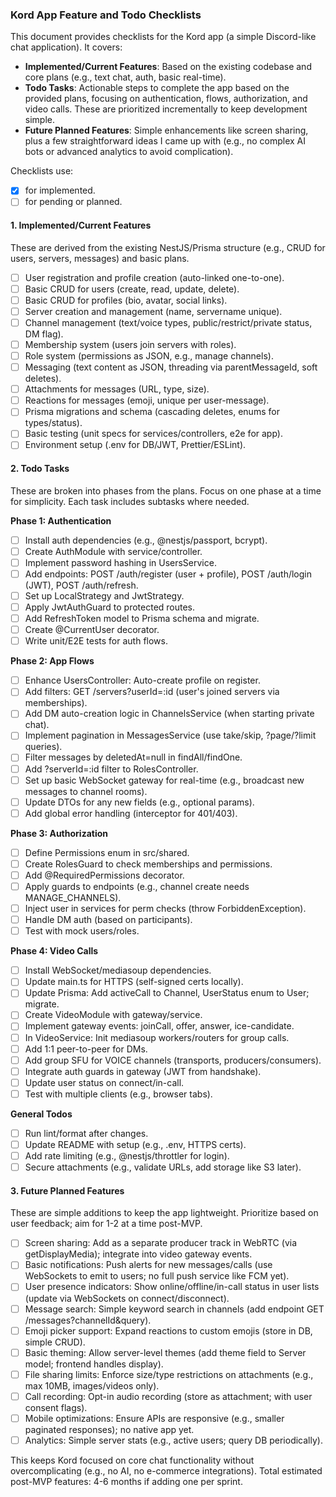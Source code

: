 ### Kord App Feature and Todo Checklists

This document provides checklists for the Kord app (a simple Discord-like chat application). It covers:

- **Implemented/Current Features**: Based on the existing codebase and core plans (e.g., text chat, auth, basic real-time).
- **Todo Tasks**: Actionable steps to complete the app based on the provided plans, focusing on authentication, flows, authorization, and video calls. These are prioritized incrementally to keep development simple.
- **Future Planned Features**: Simple enhancements like screen sharing, plus a few straightforward ideas I came up with (e.g., no complex AI bots or advanced analytics to avoid complication).

Checklists use:

- [x] for implemented.
- [ ] for pending or planned.

#### 1. Implemented/Current Features

These are derived from the existing NestJS/Prisma structure (e.g., CRUD for users, servers, messages) and basic plans.

- [ ] User registration and profile creation (auto-linked one-to-one).
- [ ] Basic CRUD for users (create, read, update, delete).
- [ ] Basic CRUD for profiles (bio, avatar, social links).
- [ ] Server creation and management (name, servername unique).
- [ ] Channel management (text/voice types, public/restrict/private status, DM flag).
- [ ] Membership system (users join servers with roles).
- [ ] Role system (permissions as JSON, e.g., manage channels).
- [ ] Messaging (text content as JSON, threading via parentMessageId, soft deletes).
- [ ] Attachments for messages (URL, type, size).
- [ ] Reactions for messages (emoji, unique per user-message).
- [ ] Prisma migrations and schema (cascading deletes, enums for types/status).
- [ ] Basic testing (unit specs for services/controllers, e2e for app).
- [ ] Environment setup (.env for DB/JWT, Prettier/ESLint).

#### 2. Todo Tasks

These are broken into phases from the plans. Focus on one phase at a time for simplicity. Each task includes subtasks where needed.

**Phase 1: Authentication**

- [ ] Install auth dependencies (e.g., @nestjs/passport, bcrypt).
- [ ] Create AuthModule with service/controller.
- [ ] Implement password hashing in UsersService.
- [ ] Add endpoints: POST /auth/register (user + profile), POST /auth/login (JWT), POST /auth/refresh.
- [ ] Set up LocalStrategy and JwtStrategy.
- [ ] Apply JwtAuthGuard to protected routes.
- [ ] Add RefreshToken model to Prisma schema and migrate.
- [ ] Create @CurrentUser decorator.
- [ ] Write unit/E2E tests for auth flows.

**Phase 2: App Flows**

- [ ] Enhance UsersController: Auto-create profile on register.
- [ ] Add filters: GET /servers?userId=:id (user's joined servers via memberships).
- [ ] Add DM auto-creation logic in ChannelsService (when starting private chat).
- [ ] Implement pagination in MessagesService (use take/skip, ?page/?limit queries).
- [ ] Filter messages by deletedAt=null in findAll/findOne.
- [ ] Add ?serverId=:id filter to RolesController.
- [ ] Set up basic WebSocket gateway for real-time (e.g., broadcast new messages to channel rooms).
- [ ] Update DTOs for any new fields (e.g., optional params).
- [ ] Add global error handling (interceptor for 401/403).

**Phase 3: Authorization**

- [ ] Define Permissions enum in src/shared.
- [ ] Create RolesGuard to check memberships and permissions.
- [ ] Add @RequiredPermissions decorator.
- [ ] Apply guards to endpoints (e.g., channel create needs MANAGE_CHANNELS).
- [ ] Inject user in services for perm checks (throw ForbiddenException).
- [ ] Handle DM auth (based on participants).
- [ ] Test with mock users/roles.

**Phase 4: Video Calls**

- [ ] Install WebSocket/mediasoup dependencies.
- [ ] Update main.ts for HTTPS (self-signed certs locally).
- [ ] Update Prisma: Add activeCall to Channel, UserStatus enum to User; migrate.
- [ ] Create VideoModule with gateway/service.
- [ ] Implement gateway events: joinCall, offer, answer, ice-candidate.
- [ ] In VideoService: Init mediasoup workers/routers for group calls.
- [ ] Add 1:1 peer-to-peer for DMs.
- [ ] Add group SFU for VOICE channels (transports, producers/consumers).
- [ ] Integrate auth guards in gateway (JWT from handshake).
- [ ] Update user status on connect/in-call.
- [ ] Test with multiple clients (e.g., browser tabs).

**General Todos**

- [ ] Run lint/format after changes.
- [ ] Update README with setup (e.g., .env, HTTPS certs).
- [ ] Add rate limiting (e.g., @nestjs/throttler for login).
- [ ] Secure attachments (e.g., validate URLs, add storage like S3 later).

#### 3. Future Planned Features

These are simple additions to keep the app lightweight. Prioritize based on user feedback; aim for 1-2 at a time post-MVP.

- [ ] Screen sharing: Add as a separate producer track in WebRTC (via getDisplayMedia); integrate into video gateway events.
- [ ] Basic notifications: Push alerts for new messages/calls (use WebSockets to emit to users; no full push service like FCM yet).
- [ ] User presence indicators: Show online/offline/in-call status in user lists (update via WebSockets on connect/disconnect).
- [ ] Message search: Simple keyword search in channels (add endpoint GET /messages?channelId&query).
- [ ] Emoji picker support: Expand reactions to custom emojis (store in DB, simple CRUD).
- [ ] Basic theming: Allow server-level themes (add theme field to Server model; frontend handles display).
- [ ] File sharing limits: Enforce size/type restrictions on attachments (e.g., max 10MB, images/videos only).
- [ ] Call recording: Opt-in audio recording (store as attachment; with user consent flags).
- [ ] Mobile optimizations: Ensure APIs are responsive (e.g., smaller paginated responses); no native app yet.
- [ ] Analytics: Simple server stats (e.g., active users; query DB periodically).

This keeps Kord focused on core chat functionality without overcomplicating (e.g., no AI, no e-commerce integrations). Total estimated post-MVP features: 4-6 months if adding one per sprint.
